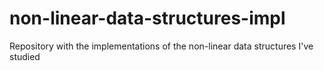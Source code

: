 # non-linear-data-structures-impl
Repository with the implementations of the non-linear data structures I've studied
